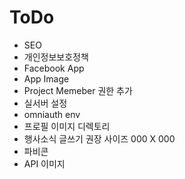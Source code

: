 # ToDo

* SEO
* 개인정보보호정책
* Facebook App 
 * App Image
 * Project Memeber 권한 추가
* 실서버 설정
 * omniauth env
 * 프로필 이미지 디렉토리
* 행사소식 글쓰기 권장 사이즈 000 X 000
* 파비콘
* API 이미지
